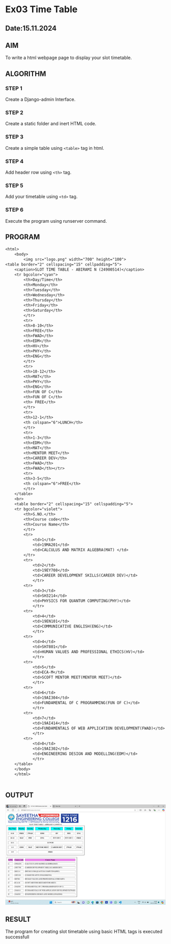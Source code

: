 # Ex03 Time Table
## Date:15.11.2024

## AIM
To write a html webpage page to display your slot timetable.

## ALGORITHM
### STEP 1
Create a Django-admin Interface.

### STEP 2
Create a static folder and inert HTML code.

### STEP 3
Create a simple table using ```<table>``` tag in html.

### STEP 4
Add header row using ```<th>``` tag.

### STEP 5
Add your timetable using ```<td>``` tag.

### STEP 6
Execute the program using runserver command.

## PROGRAM
```
<html>
    <body>
        <img src="logo.png" width="700" height="100">
<table border="2" cellspacing="15" cellpadding="5">
    <caption>SLOT TIME TABLE - ABIRAMI N (24900514)</caption>
    <tr bgcolor="cyan">
        <th>Day/Time</th>
        <th>Monday</th>
        <th>Tuesday</th>
        <th>Wednesday</th>
        <th>Thursday</th>
        <th>Friday</th>
        <th>Saturday</th>
        </tr>
        <tr>
        <th>8-10</th>
        <th>FREE</th>
        <th>FWAD</th>
        <th>EDM</th>
        <th>HV</th>
        <th>PHY</th>
        <th>ENG</th>
        </tr>
        <tr>
        <th>10-12</th>
        <th>MAT</th>
        <th>PHY</th>
        <th>ENG</th>
        <th>FUN OF C</th>
        <th>FUN OF C</th>
        <th> FREE</th>
        </tr>
        <tr>
        <th>12-1</th>
        <th colspan="6">LUNCH</th>
        </tr>
        <tr>
        <th>1-3</th>
        <th>EDM</th>
        <th>MAT</th>
        <th>MENTOR MEET</th>
        <th>CAREER DEV</th>
        <th>FWAD</th>
        <th>FWAD</th></tr>
        <tr>
        <th>3-5</th>
        <th colspan="6">FREE</th>
        </tr>
    </table>
    <br>
    <table border="2" cellspacing="15" cellspadding="5">
    <tr bgcolor="violet">
        <th>S.NO.</th>
        <th>Course code</th>
        <th>Course Name</th>
        </tr>
        <tr>
            <td>1</td>
            <td>19MA201</td>
            <td>CALCULUS AND MATRIX ALGEBRA(MAT) </td>
        </tr>
        <tr>
            <td>2</td>
            <td>19EY708</td>
            <td>CAREER DEVELOPMENT SKILLS(CAREER DEV)</td>
            </tr>
        <tr>
            <td>3</td>
            <td>SH3214</td>
            <td>PHYSICS FOR QUANTUM COMPUTING(PHY)</td>
            </tr>
        <tr>
            <td>4</td>
            <td>19EN101</td>
            <td>COMMUNICATIVE ENGLISH(ENG)</td>
            </tr>
        <tr>
            <td>4</td>
            <td>SH7801</td>
            <td>HUMAN VALUES AND PROFESSIONAL ETHICS(HV)</td>
            </tr>
        <tr>
            <td>5</td>
            <td>ECA-M</td>
            <td>SCOFT MENTOR MEET(MENTOR MEET)</td>
            </tr>
        <tr>
            <td>6</td>
            <td>19AI304</td>
            <td>FUNDAMENTAL OF C PROGRAMMING(FUN OF C)</td>
            </tr>
        <tr>
            <td>7</td>
            <td>19AI414</td>
            <td>FUNDAMENTALS OF WEB APPLICATION DEVELOPMENT(FWAD)</td>
            </tr>
        <tr>
            <td>8</td>
            <td>19AI302</td>
            <td>ENGINEERING DESIGN AND MODELLING(EDM)</td>
            </tr>
    </table>
    </body>
    </html>
    
```


## OUTPUT
![alt text](<Screenshot (28).png>)

## RESULT
The program for creating slot timetable using basic HTML tags is executed successfull